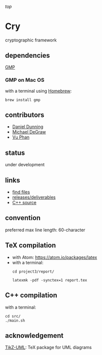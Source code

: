 <h6>top</h6>

# Cry
cryptographic framework

## dependencies
[GMP][gmp]

### GMP on Mac OS
with a terminal using [Homebrew][homebrew]:
```
brew install gmp
```

## contributors
- [Daniel Dunning][dd]
- [Michael DeGraw][md]
- [Vu Phan][vp]

## status
under development

## links
- [find files][find]
- [releases/deliverables][releases]
- [C++ source][src]

## convention
preferred max line length: 60-character

## TeX compilation
- with Atom: https://atom.io/packages/latex
- with a terminal:
  ```
  cd project3/report/

  latexmk -pdf -synctex=1 report.tex
  ```

## C++ compilation
with a terminal:
```
cd src/
./main.sh
```

## acknowledgement
[TikZ-UML][tikzuml]: TeX package for UML diagrams

<!--------------------------------------------------------->

[dd]:https://github.com/dannydthesloth
[md]:https://github.com/electr0sheep
[vp]:https://github.com/vuphan314

[find]:https://github.com/vuphan314/cry/find/master
[releases]:https://github.com/vuphan314/cry/releases
[src]:https://github.com/vuphan314/cry/tree/master/src

[tikzuml]:http://perso.ensta-paristech.fr/~kielbasi/tikzuml/

[gmp]:https://gmplib.org/
[homebrew]:https://brew.sh/
